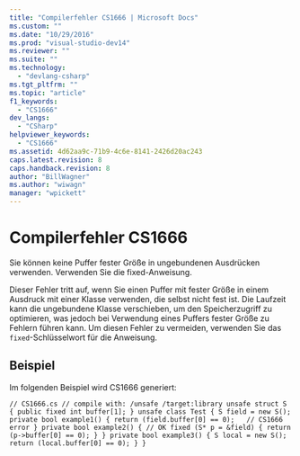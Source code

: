 ```yaml
---
title: "Compilerfehler CS1666 | Microsoft Docs"
ms.custom: ""
ms.date: "10/29/2016"
ms.prod: "visual-studio-dev14"
ms.reviewer: ""
ms.suite: ""
ms.technology: 
  - "devlang-csharp"
ms.tgt_pltfrm: ""
ms.topic: "article"
f1_keywords: 
  - "CS1666"
dev_langs: 
  - "CSharp"
helpviewer_keywords: 
  - "CS1666"
ms.assetid: 4d62aa9c-71b9-4c6e-8141-2426d20ac243
caps.latest.revision: 8
caps.handback.revision: 8
author: "BillWagner"
ms.author: "wiwagn"
manager: "wpickett"
---
```

# Compilerfehler CS1666
Sie können keine Puffer fester Größe in ungebundenen Ausdrücken verwenden. Verwenden Sie die fixed\-Anweisung.  
  
 Dieser Fehler tritt auf, wenn Sie einen Puffer mit fester Größe in einem Ausdruck mit einer Klasse verwenden, die selbst nicht fest ist. Die Laufzeit kann die ungebundene Klasse verschieben, um den Speicherzugriff zu optimieren, was jedoch bei Verwendung eines Puffers fester Größe zu Fehlern führen kann. Um diesen Fehler zu vermeiden, verwenden Sie das `fixed`\-Schlüsselwort für die Anweisung.  
  
## Beispiel  
 Im folgenden Beispiel wird CS1666 generiert:  
  
```  
// CS1666.cs // compile with: /unsafe /target:library unsafe struct S { public fixed int buffer[1]; } unsafe class Test { S field = new S(); private bool example1() { return (field.buffer[0] == 0);   // CS1666 error } private bool example2() { // OK fixed (S* p = &field) { return (p->buffer[0] == 0); } } private bool example3() { S local = new S(); return (local.buffer[0] == 0); } }  
```
